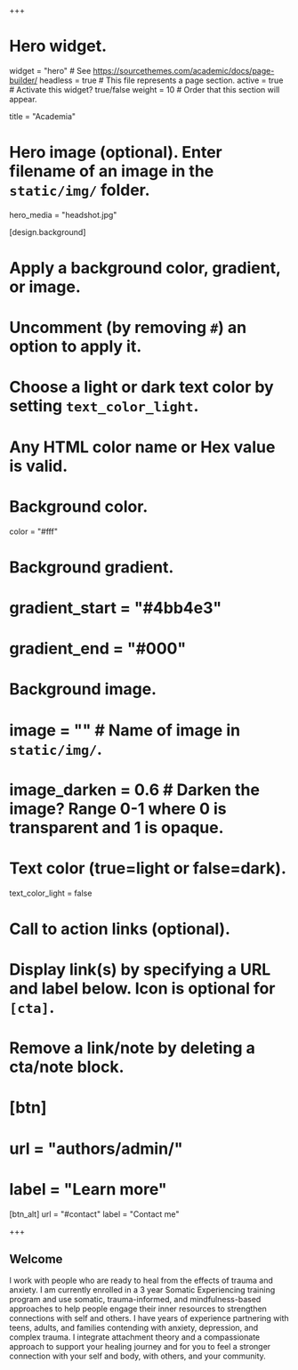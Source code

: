 +++
# Hero widget.
widget = "hero"  # See https://sourcethemes.com/academic/docs/page-builder/
headless = true  # This file represents a page section.
active = true  # Activate this widget? true/false
weight = 10  # Order that this section will appear.

title = "Academia"

# Hero image (optional). Enter filename of an image in the `static/img/` folder.
hero_media = "headshot.jpg"

[design.background]
  # Apply a background color, gradient, or image.
  #   Uncomment (by removing `#`) an option to apply it.
  #   Choose a light or dark text color by setting `text_color_light`.
  #   Any HTML color name or Hex value is valid.

  # Background color.
  color = "#fff"
  
  # Background gradient.
  # gradient_start = "#4bb4e3"
  # gradient_end = "#000"
  
  # Background image.
  # image = ""  # Name of image in `static/img/`.
  # image_darken = 0.6  # Darken the image? Range 0-1 where 0 is transparent and 1 is opaque.

  # Text color (true=light or false=dark).
  text_color_light = false

# Call to action links (optional).
#   Display link(s) by specifying a URL and label below. Icon is optional for `[cta]`.
#   Remove a link/note by deleting a cta/note block.
# [btn]
#   url = "authors/admin/"
#   label = "Learn more"
  
[btn_alt]
  url = "#contact"
  label = "Contact me"

+++
## **Welcome** 

I work with people who are ready to heal from the effects of trauma and anxiety. I am currently enrolled in a 3 year Somatic Experiencing training program and use somatic, trauma-informed, and mindfulness-based approaches to help people engage their inner resources to strengthen connections with self and others. I have years of experience partnering with teens, adults, and families contending with anxiety, depression, and complex trauma. I integrate attachment theory and a compassionate approach to support your healing journey and for you to feel a stronger connection with your self and body, with others, and your community.
